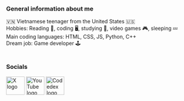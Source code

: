 <!DOCTYPE html>
<html>
  <p>
    <h3>General information about me</h3>
    🇻🇳 Vietnamese teenager from the United States 🇺🇸<br />
    Hobbies: Reading 📖, coding 🖥️, studying 📑, video games 🎮, sleeping 💤<br />
    Main coding languages: HTML, CSS, JS, Python, C++<br />
    Dream job: Game developer 🕹️<br /><br />
    <h3>Socials</h3>
    <a href="https://x.com/banhmipan"><img src="https://pbs.twimg.com/profile_images/1683899100922511378/5lY42eHs_400x400.jpg" alt="X logo" width=50px height=50px margin=10px></a>
    <a href="https://www.youtube.com/@banhmipan"><img src="https://yt3.googleusercontent.com/584JjRp5QMuKbyduM_2k5RlXFqHJtQ0qLIPZpwbUjMJmgzZngHcam5JMuZQxyzGMV5ljwJRl0Q=s900-c-k-c0x00ffffff-no-rj" alt="YouTube logo" width=50px height=50px margin=10px></a>
    <a href="https://www.codedex.io/@banhmipan"><img src="https://avatars.githubusercontent.com/u/105237839?s=200&v=4" alt="Codedex logo" width=50px height=50px margin=10px></a>
  </p>
</html>

